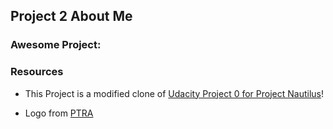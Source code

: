 ## Project 2 About Me
### Awesome Project:


### Resources

* This Project is a modified clone of [Udacity Project 0 for Project Nautilus](https://github.com/udacity/project-nautilus-project-0)!

* Logo from 
[PTRA](https://pixabay.com/en/logo-origami-bird-flying-blue-1913689/)
